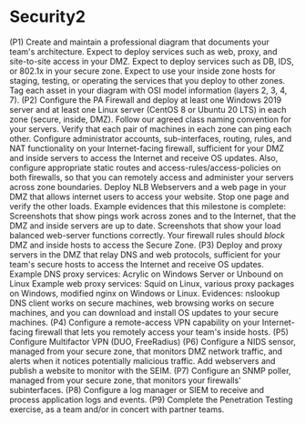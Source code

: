 # Security2
(P1) Create and maintain a professional diagram that documents your team's architecture.
Expect to deploy services such as web, proxy, and site-to-site access in your DMZ.
Expect to deploy services such as DB, IDS, or 802.1x in your secure zone.
Expect to use your inside zone hosts for staging, testing, or operating the services that you deploy to other zones.
Tag each asset in your diagram with OSI model information (layers 2, 3, 4, 7).
(P2) Configure the PA Firewall and deploy at least one Windows 2019 server and at least one Linux server (CentOS 8 or Ubuntu 20 LTS) in each zone (secure, inside, DMZ).
Follow our agreed class naming convention for your servers.
Verify that each pair of machines in each zone can ping each other.
 Configure administrator accounts, sub-interfaces, routing, rules, and NAT functionality on your Internet-facing firewall, sufficient for your DMZ and inside servers to access the Internet and receive OS updates. Also, configure appropriate static routes and access-rules/access-policies on both firewalls, so that you can remotely access and administer your servers across zone boundaries.
Deploy NLB Webservers and a web page in your DMZ that allows internet users to access your website. Stop one page and verify the other loads.
Example evidences that this milestone is complete: Screenshots that show pings work across zones and to the Internet, that the DMZ and inside servers are up to date. Screenshots that show your load balanced web-server functions correctly.
Your firewall rules should *block* DMZ and inside hosts to access the Secure Zone.
(P3) Deploy and proxy servers in the DMZ that relay DNS and web protocols, sufficient for your team's secure hosts to access the Internet and receive OS updates. 
Example DNS proxy services: Acrylic on Windows Server or Unbound on Linux
Example web proxy services: Squid on Linux, various proxy packages on Windows, modified nginx on Windows or Linux.
Evidences: nslookup DNS client works on secure machines, web browsing works on secure machines, and you can download and install OS updates to your secure machines.
(P4) Configure a remote-access VPN capability on your Internet-facing firewall that lets you remotely access your team's inside hosts.
(P5) Configure Multifactor VPN (DUO, FreeRadius)
(P6) Configure a NIDS sensor, managed from your secure zone, that monitors DMZ network traffic, and alerts when it notices potentially malicious traffic.  Add webservers and publish a website to monitor with the SEIM.
(P7) Configure an SNMP poller, managed from your secure zone, that monitors your firewalls' subinterfaces.
(P8) Configure a log manager or SIEM to receive and process application logs and events.
(P9) Complete the Penetration Testing exercise, as a team and/or in concert with partner teams.